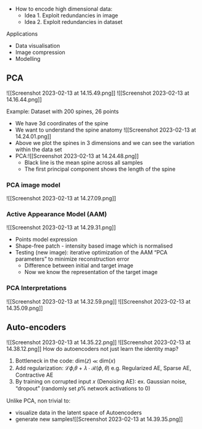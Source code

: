 - How to encode high dimensional data:
	- Idea 1. Exploit redundancies in image 
	- Idea 2. Exploit redundancies in dataset

Applications
- Data visualisation
- Image compression
- Modelling

## PCA 
![[Screenshot 2023-02-13 at 14.15.49.png]]
![[Screenshot 2023-02-13 at 14.16.44.png]]

Example: Dataset with 200 spines, 26 points

- We have 3d coordinates of the spine
- We want to understand the spine anatomy ![[Screenshot 2023-02-13 at 14.24.01.png]]
- Above we plot the spines in 3 dimensions and we can see the variation within the data set
- PCA:![[Screenshot 2023-02-13 at 14.24.48.png]]
	- Black line is the mean spine across all samples
	- The first principal component shows the length of the spine

### PCA image model
![[Screenshot 2023-02-13 at 14.27.09.png]]

### Active Appearance Model (AAM)
![[Screenshot 2023-02-13 at 14.29.31.png]]
- Points model expression 
- Shape-free patch - intensity based image which is normalised
- Testing (new image): iterative optimization of the AAM “PCA parameters” to minimize reconstruction error
	- Difference between initial and target image 
	- Now we know the representation of the target image 

### PCA Interpretations
![[Screenshot 2023-02-13 at 14.32.59.png]]
![[Screenshot 2023-02-13 at 14.35.09.png]]
## Auto-encoders
![[Screenshot 2023-02-13 at 14.35.22.png]]
![[Screenshot 2023-02-13 at 14.38.12.png]]
How do autoencoders not just learn the identity map? 
1. Bottleneck in the code: dim(𝑧) ≪ dim(𝑥)
2. Add regularization: ℒ𝜙,𝜃 + 𝜆 ⋅ ℛ(𝜙, 𝜃) e.g. Regularized AE, Sparse AE, Contractive AE 
3. By training on corrupted input 𝑥 (Denoising AE): ex. Gaussian noise, “dropout” (randomly set 𝑝% network activations to 0)

Unlike PCA, non trivial to: 
- visualize data in the latent space of Autoencoders
- generate new samples![[Screenshot 2023-02-13 at 14.39.35.png]]
